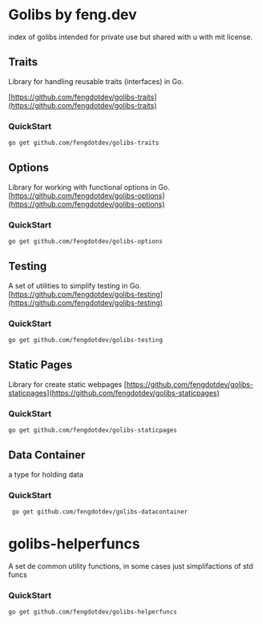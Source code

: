 # Golibs by feng.dev
 index of golibs intended for private use but shared with u with mit license.

## Traits 

Library for handling reusable traits (interfaces) in Go.

[https://github.com/fengdotdev/golibs-traits](https://github.com/fengdotdev/golibs-traits)

### QuickStart
```bash
go get github.com/fengdotdev/golibs-traits
```

## Options

Library for working with functional options in Go.
[https://github.com/fengdotdev/golibs-options](https://github.com/fengdotdev/golibs-options)

### QuickStart
```bash
go get github.com/fengdotdev/golibs-options
```

## Testing

A set of utilities to simplify testing in Go.
[https://github.com/fengdotdev/golibs-testing](https://github.com/fengdotdev/golibs-testing)

### QuickStart
```bash
go get github.com/fengdotdev/golibs-testing
```

## Static Pages

Library for create static webpages
[https://github.com/fengdotdev/golibs-staticpages](https://github.com/fengdotdev/golibs-staticpages)

### QuickStart
```bash
go get github.com/fengdotdev/golibs-staticpages
```


## Data Container

a type for holding data 

### QuickStart
```bash
 go get github.com/fengdotdev/golibs-datacontainer
```

# golibs-helperfuncs
 
A set de common utility functions, in some cases just simplifactions of std funcs


### QuickStart
```bash
go get github.com/fengdotdev/golibs-helperfuncs
```





